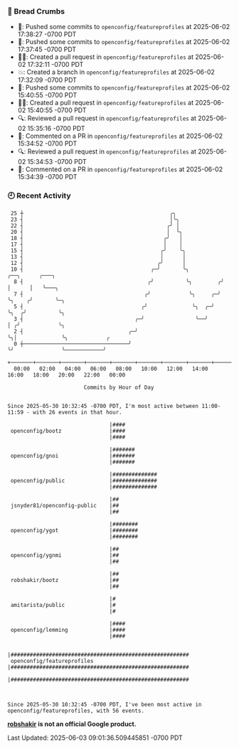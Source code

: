 ### 🍞 Bread Crumbs

 * 🚢: Pushed some commits to `openconfig/featureprofiles` at 2025-06-02 17:38:27 -0700 PDT
 * 🚢: Pushed some commits to `openconfig/featureprofiles` at 2025-06-02 17:37:45 -0700 PDT
 * ✍🏼: Created a pull request in `openconfig/featureprofiles` at 2025-06-02 17:32:11 -0700 PDT
 * 💥: Created a branch in `openconfig/featureprofiles` at 2025-06-02 17:32:09 -0700 PDT
 * 🚢: Pushed some commits to `openconfig/featureprofiles` at 2025-06-02 15:40:55 -0700 PDT
 * ✍🏼: Created a pull request in `openconfig/featureprofiles` at 2025-06-02 15:40:55 -0700 PDT
 * 🔍: Reviewed a pull request in  `openconfig/featureprofiles` at 2025-06-02 15:35:16 -0700 PDT
 * 💬: Commented on a PR in  `openconfig/featureprofiles` at 2025-06-02 15:34:52 -0700 PDT
 * 🔍: Reviewed a pull request in  `openconfig/featureprofiles` at 2025-06-02 15:34:53 -0700 PDT
 * 💬: Commented on a PR in  `openconfig/featureprofiles` at 2025-06-02 15:34:39 -0700 PDT

### 🕘 Recent Activity
```
 25 ┼                                              ╭╮
 23 ┤                                              │╰╮
 22 ┤                                             ╭╯ │
 20 ┤                                             │  ╰╮
 18 ┤                                            ╭╯   │
 17 ┤                                            │    │
 15 ┤                                           ╭╯    ╰╮
 13 ┤                                           │      │
 12 ┤                                          ╭╯      │
 10 ┤                                        ╭─╯       ╰╮          ╭──╮      ╭───╮
  8 ┤                                       ╭╯          ╰╮        ╭╯  │      │   ╰───╮
  7 ┤                                      ╭╯            ╰╮     ╭─╯   ╰╮    ╭╯       ╰─╮
  5 ┤                                     ╭╯              ╰╮  ╭─╯      ╰╮  ╭╯          ╰╮
  3 ┤                                   ╭─╯                ╰──╯         │ ╭╯            ╰╮
  2 ┤                                 ╭─╯                               ╰╮│              ╰╮            ╭
  0 ┼─────────────────────────────────╯                                  ╰╯               ╰────────────╯
    +───────+───────+───────+───────+───────+───────+───────+───────+───────+───────+───────+───────+────
  00:00   02:00   04:00   06:00   08:00   10:00   12:00   14:00   16:00   18:00   20:00   22:00   00:00   

						Commits by Hour of Day


Since 2025-05-30 10:32:45 -0700 PDT, I'm most active between 11:00-11:59 - with 26 events in that hour.

```



```
                                |####
 openconfig/bootz               |####
                                |####

                                |#######
 openconfig/gnoi                |#######
                                |#######

                                |##############
 openconfig/public              |##############
                                |##############

                                |##
 jsnyder81/openconfig-public    |##
                                |##

                                |########
 openconfig/ygot                |########
                                |########

                                |##
 openconfig/ygnmi               |##
                                |##

                                |##
 robshakir/bootz                |##
                                |##

                                |#
 amitarista/public              |#
                                |#

                                |####
 openconfig/lemming             |####
                                |####

                                |########################################################
 openconfig/featureprofiles     |########################################################
                                |########################################################



Since 2025-05-30 10:32:45 -0700 PDT, I've been most active in openconfig/featureprofiles, with 56 events.

```
**[robshakir](mailto:robjs@google.com) is not an official Google product.**  


Last Updated: 2025-06-03 09:01:36.509445851 -0700 PDT
